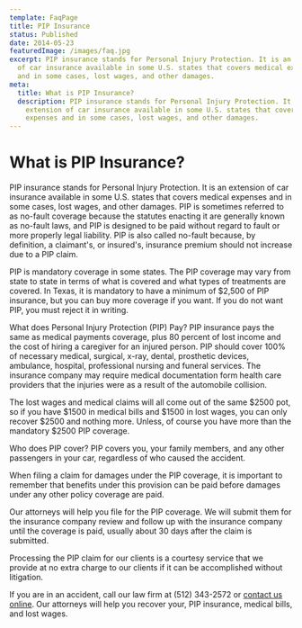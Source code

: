 ```yaml
---
template: FaqPage
title: PIP Insurance
status: Published
date: 2014-05-23
featuredImage: /images/faq.jpg
excerpt: PIP insurance stands for Personal Injury Protection. It is an extension
  of car insurance available in some U.S. states that covers medical expenses
  and in some cases, lost wages, and other damages.
meta:
  title: What is PIP Insurance?
  description: PIP insurance stands for Personal Injury Protection. It is an
    extension of car insurance available in some U.S. states that covers medical
    expenses and in some cases, lost wages, and other damages.
---
```

<!--StartFragment-->

# What is PIP Insurance?

<!--EndFragment-->

<!--StartFragment-->

PIP insurance stands for Personal Injury Protection. It is an extension of car insurance available in some U.S. states that covers medical expenses and in some cases, lost wages, and other damages. PIP is sometimes referred to as no-fault coverage because the statutes enacting it are generally known as no-fault laws, and PIP is designed to be paid without regard to fault or more properly legal liability. PIP is also called no-fault because, by definition, a claimant's, or insured's, insurance premium should not increase due to a PIP claim.

PIP is mandatory coverage in some states. The PIP coverage may vary from state to state in terms of what is covered and what types of treatments are covered. In Texas, it is mandatory to have a minimum of $2,500 of PIP insurance, but you can buy more coverage if you want. If you do not want PIP, you must reject it in writing.

What does Personal Injury Protection (PIP) Pay? PIP insurance pays the same as medical payments coverage, plus 80 percent of lost income and the cost of hiring a caregiver for an injured person. PIP should cover 100% of necessary medical, surgical, x-ray, dental, prosthetic devices, ambulance, hospital, professional nursing and funeral services. The insurance company may require medical documentation form health care providers that the injuries were as a result of the automobile collision.

The lost wages and medical claims will all come out of the same $2500 pot, so if you have $1500 in medical bills and $1500 in lost wages, you can only recover $2500 and nothing more. Unless, of course you have more than the mandatory $2500 PIP coverage.

Who does PIP cover? PIP covers you, your family members, and any other passengers in your car, regardless of who caused the accident.

When filing a claim for damages under the PIP coverage, it is important to remember that benefits under this provision can be paid before damages under any other policy coverage are paid.

Our attorneys will help you file for the PIP coverage. We will submit them for the insurance company review and follow up with the insurance company until the coverage is paid, usually about 30 days after the claim is submitted.

Processing the PIP claim for our clients is a courtesy service that we provide at no extra charge to our clients if it can be accomplished without litigation.

If you are in an accident, call our law firm at (512) 343-2572 or [contact us online](https://www.austinaccidentlawyer.com/about-us/contact-us/ "Contact Us"). Our attorneys will help you recover your, PIP insurance, medical bills, and lost wages.

<!--EndFragment-->
